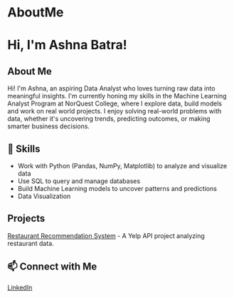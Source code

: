 # AboutMe
# Hi, I'm Ashna Batra!   

## About Me  
Hi! I'm Ashna, an aspiring Data Analyst who loves turning raw data into meaningful insights. I'm currently honing my skills in the Machine Learning Analyst Program at NorQuest College, where I explore data, build models and work on real world projects.
I enjoy solving real-world problems with data, whether it's uncovering trends, predicting outcomes, or making smarter business decisions. 

## 🔧 Skills  
- Work with Python (Pandas, NumPy, Matplotlib) to analyze and visualize data
- Use SQL to query and manage databases
- Build Machine Learning models to uncover patterns and predictions
- Data Visualization  

## Projects  
[Restaurant Recommendation System]() - A Yelp API project analyzing restaurant data.  

## 📫 Connect with Me   
[LinkedIn](www.linkedin.com/in/ashna-batra-ab96212a5)  
